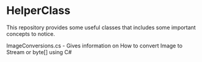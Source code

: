HelperClass
===========

This repository provides some useful classes that includes some important concepts to notice.

ImageConversions.cs - Gives information on How to convert Image to Stream or byte[] using C#
